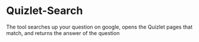 # Quizlet-Search
The tool searches up your question on google, opens the Quizlet pages that match, and returns the answer of the question
